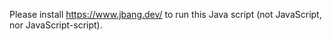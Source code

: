 Please install https://www.jbang.dev/ to run this Java script (not JavaScript, nor JavaScript-script).
